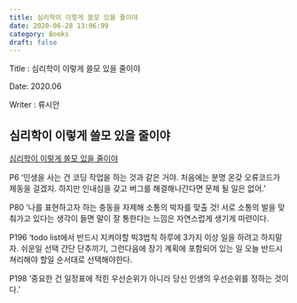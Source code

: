 ```yaml
---
title: 심리학이 이렇게 쓸모 있을 줄이야
date: 2020-06-28 13:06:99
category: Books
draft: false
---
```



Title : 심리학이 이렇게 쓸모 있을 줄이야

Date: 2020.06

Writer : 류시안


## 심리학이 이렇게 쓸모 있을 줄이야
[심리학이 이렇게 쓸모 있을 줄이야](https://book.naver.com/bookdb/price.nhn?bid=14007772)




P6 ‘인생을 사는 건 코딩 작업을 하는 것과 같은 거야. 처음에는 분명 온갖 오류코드가 제동을 걸겠지. 하지만 인내심을 갖고 버그를 해결해나간다면 문제 될 일은 없어.’

P80 ‘나를 표현하고자 하는 충동을 자제해 소통의 박자를 맞출 것! 서로 소통의 발을 맞춰가고 있다는 생각이 들면 말이 잘 통한다는 느낌은 자연스럽게 생기게 마련이다.


P196 ‘todo list에서 반드시 지켜야할 빅3법칙 하루에 3가지 이상 일을 하려고 하지말자. 쉬운일 선택 간단 단추끼기, 그런다음에 장기 계획에 포함되어 있는 일
오늘 반드시 쳐리해야 할일 순서대로 선택해야한다.

P198 ‘중요한 건 일정표에 적힌 우선순위가 아니라 당신 인생의 우선순위를 정하는 것이다.’